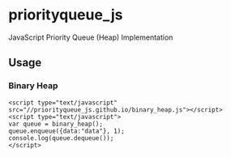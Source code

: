 # priorityqueue_js
JavaScript Priority Queue (Heap) Implementation

## Usage
### Binary Heap
    <script type="text/javascript" src="//priorityqueue_js.github.io/binary_heap.js"></script>
    <script type="text/javascript">
    var queue = binary_heap();
    queue.enqueue({data:"data"}, 1);
    console.log(queue.dequeue());
    </script>
  
